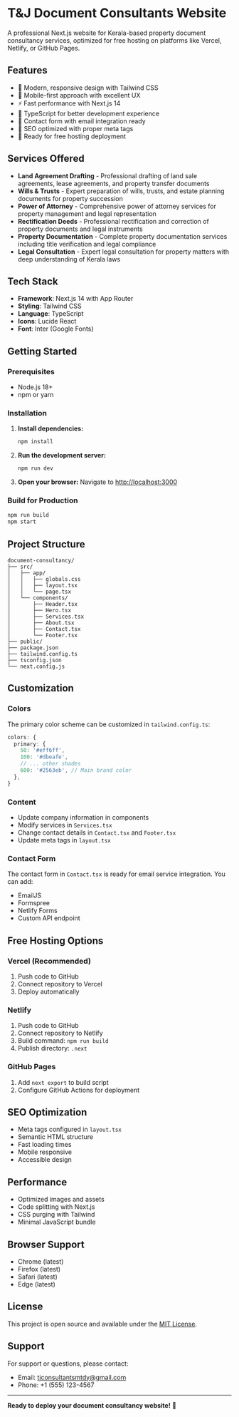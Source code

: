 # T&J Document Consultants Website

A professional Next.js website for Kerala-based property document consultancy services, optimized for free hosting on platforms like Vercel, Netlify, or GitHub Pages.

## Features

- 🎨 Modern, responsive design with Tailwind CSS
- 📱 Mobile-first approach with excellent UX
- ⚡ Fast performance with Next.js 14
- 🔧 TypeScript for better development experience
- 📧 Contact form with email integration ready
- 🎯 SEO optimized with proper meta tags
- 🚀 Ready for free hosting deployment

## Services Offered

- **Land Agreement Drafting** - Professional drafting of land sale agreements, lease agreements, and property transfer documents
- **Wills & Trusts** - Expert preparation of wills, trusts, and estate planning documents for property succession
- **Power of Attorney** - Comprehensive power of attorney services for property management and legal representation
- **Rectification Deeds** - Professional rectification and correction of property documents and legal instruments
- **Property Documentation** - Complete property documentation services including title verification and legal compliance
- **Legal Consultation** - Expert legal consultation for property matters with deep understanding of Kerala laws

## Tech Stack

- **Framework**: Next.js 14 with App Router
- **Styling**: Tailwind CSS
- **Language**: TypeScript
- **Icons**: Lucide React
- **Font**: Inter (Google Fonts)

## Getting Started

### Prerequisites

- Node.js 18+ 
- npm or yarn

### Installation

1. **Install dependencies:**
   ```bash
   npm install
   ```

2. **Run the development server:**
   ```bash
   npm run dev
   ```

3. **Open your browser:**
   Navigate to [http://localhost:3000](http://localhost:3000)

### Build for Production

```bash
npm run build
npm start
```

## Project Structure

```
document-consultancy/
├── src/
│   ├── app/
│   │   ├── globals.css
│   │   ├── layout.tsx
│   │   └── page.tsx
│   └── components/
│       ├── Header.tsx
│       ├── Hero.tsx
│       ├── Services.tsx
│       ├── About.tsx
│       ├── Contact.tsx
│       └── Footer.tsx
├── public/
├── package.json
├── tailwind.config.ts
├── tsconfig.json
└── next.config.js
```

## Customization

### Colors
The primary color scheme can be customized in `tailwind.config.ts`:

```typescript
colors: {
  primary: {
    50: '#eff6ff',
    100: '#dbeafe',
    // ... other shades
    600: '#2563eb', // Main brand color
  },
}
```

### Content
- Update company information in components
- Modify services in `Services.tsx`
- Change contact details in `Contact.tsx` and `Footer.tsx`
- Update meta tags in `layout.tsx`

### Contact Form
The contact form in `Contact.tsx` is ready for email service integration. You can add:
- EmailJS
- Formspree
- Netlify Forms
- Custom API endpoint

## Free Hosting Options

### Vercel (Recommended)
1. Push code to GitHub
2. Connect repository to Vercel
3. Deploy automatically

### Netlify
1. Push code to GitHub
2. Connect repository to Netlify
3. Build command: `npm run build`
4. Publish directory: `.next`

### GitHub Pages
1. Add `next export` to build script
2. Configure GitHub Actions for deployment

## SEO Optimization

- Meta tags configured in `layout.tsx`
- Semantic HTML structure
- Fast loading times
- Mobile responsive
- Accessible design

## Performance

- Optimized images and assets
- Code splitting with Next.js
- CSS purging with Tailwind
- Minimal JavaScript bundle

## Browser Support

- Chrome (latest)
- Firefox (latest)
- Safari (latest)
- Edge (latest)

## License

This project is open source and available under the [MIT License](LICENSE).

## Support

For support or questions, please contact:
- Email: tjconsultantsmtdy@gmail.com
- Phone: +1 (555) 123-4567

---

**Ready to deploy your document consultancy website!** 🚀 
